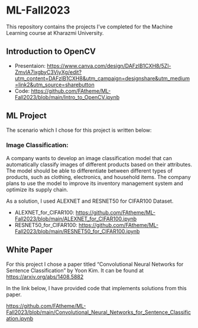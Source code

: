 # ML-Fall2023
This repository contains the projects I’ve completed for the Machine Learning course at Kharazmi University.

## Introduction to OpenCV
* Presentaion: https://www.canva.com/design/DAFzIB1CXH8/5Zl-ZmvIA7ixgbyC3VjyXg/edit?utm_content=DAFzIB1CXH8&utm_campaign=designshare&utm_medium=link2&utm_source=sharebutton
* Code: https://github.com/FAtheme/ML-Fall2023/blob/main/Intro_to_OpenCV.ipynb

## ML Project
The scenario which I chose for this project is written below:
### Image Classification:
A company wants to develop an image classification model that can automatically classify images of different products based on their attributes. The model should be able to differentiate between different types of products, such as clothing, electronics, and household items. The company plans to use the model to improve its inventory management system and optimize its supply chain.

As a solution, I used ALEXNET and RESNET50 for CIFAR100 Dataset.
* ALEXNET_for_CIFAR100: https://github.com/FAtheme/ML-Fall2023/blob/main/ALEXNET_for_CIFAR100.ipynb
* RESNET50_for_CIFAR100: https://github.com/FAtheme/ML-Fall2023/blob/main/RESNET50_for_CIFAR100.ipynb


## White Paper
For this project I chose a paper titled “Convolutional Neural Networks for Sentence Classification” by Yoon Kim. It can be found at https://arxiv.org/abs/1408.5882

In the link below, I have provided code that implements solutions from this paper.

https://github.com/FAtheme/ML-Fall2023/blob/main/Convolutional_Neural_Networks_for_Sentence_Classification.ipynb
